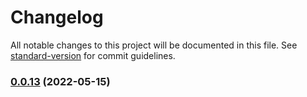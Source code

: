 # Changelog

All notable changes to this project will be documented in this file. See [standard-version](https://github.com/conventional-changelog/standard-version) for commit guidelines.

### [0.0.13](https://github.com/davidsneighbour/hugo-bin/compare/v0.0.11...v0.0.13) (2022-05-15)
